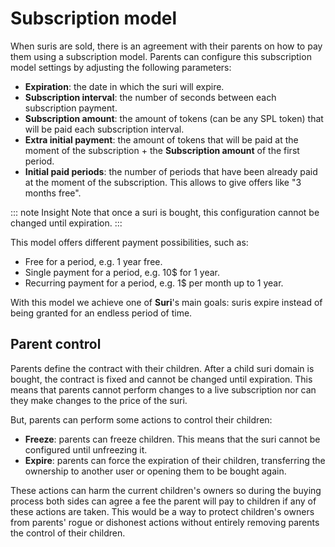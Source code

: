 # Subscription model

When suris are sold, there is an agreement with their parents on how to pay them using a subscription model. Parents can
configure
this subscription model settings by adjusting the following parameters:

- **Expiration**: the date in which the suri will expire.
- **Subscription interval**: the number of seconds between each subscription payment.
- **Subscription amount**: the amount of tokens (can be any SPL token) that will be paid each subscription interval.
- **Extra initial payment**: the amount of tokens that will be paid at the moment of the subscription + the
  **Subscription amount** of the first period.
- **Initial paid periods**: the number of periods that have been already paid at the moment of the subscription. This
  allows to give offers like "3 months free".

::: note Insight
Note that once a suri is bought, this configuration cannot be changed until expiration.
:::

This model offers different payment possibilities, such as:

- Free for a period, e.g. 1 year free.
- Single payment for a period, e.g. 10$ for 1 year.
- Recurring payment for a period, e.g. 1$ per month up to 1 year.

With this model we achieve one of **Suri**'s main goals: suris expire instead of being granted for an endless period of
time.

## Parent control

Parents define the contract with their children. After a child suri domain is bought, the contract is fixed and cannot
be changed until expiration. This means that parents cannot perform changes to a live subscription nor can they make
changes to the price of the suri.

But, parents can perform some actions to control their children:

- **Freeze**: parents can freeze children. This means that the suri cannot be configured until unfreezing it.
- **Expire**: parents can force the expiration of their children, transferring the ownership to another user or opening
  them to be bought again.

These actions can harm the current children's owners so during the buying process both sides can agree a fee the parent
will pay to children if any of these actions are taken. This would be a way to protect children's owners from parents'
rogue or dishonest actions without entirely removing parents the control of their children.